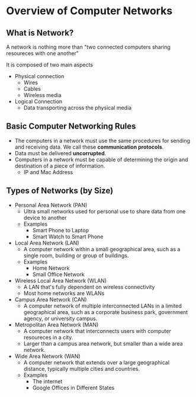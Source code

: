 # Overview of Computer Networks

## What is Network?

A network is nothing more than "two connected computers sharing resoureces with one another"

It is composed of two main aspects

- Physical connection
  - Wires
  - Cables
  - Wireless media
- Logical Connection
  - Data transporting across the physical media

## Basic Computer Networking Rules

- The computers in a network must use the same procedures for sending and receiving data. We call these **communication protocols**.
- Data must be delivered **uncorrupted**.
- Computers in a network must be capable of determining the origin and destination of a piece of information.
  - IP and Mac Address

## Types of Networks (by Size)

- Personal Area Network (PAN)
  - Ultra small networks used for personal use to share data from one device to another
  - Examples
    - Smart Phone to Laptop
    - Smart Watch to Smart Phone
- Local Area Network (LAN)
  - A computer network within a small geographical area, such as a single room, building or group of buildings.
  - Examples
    - Home Network
    - Small Office Network
- Wireless Local Area Network (WLAN)
  - A LAN that's fully dependent on wireless connectivity
  - Most home networks are WLANs
- Campus Area Network (CAN)
  - A computer network of multiple interconnected LANs in a limited geographical area, such as a corporate business park, government agency, or university campus.
- Metropolitan Area Network (MAN)
  - A computer network that interconnects users with computer resoureces in a city.
  - Larger than a campus area network, but smaller than a wide area network.
- Wide Area Network (WAN)
  - A computer network that extends over a large geographical distance, typically multiple cities and countries.
  - Examples
    - The internet
    - Google Offices in Different States
